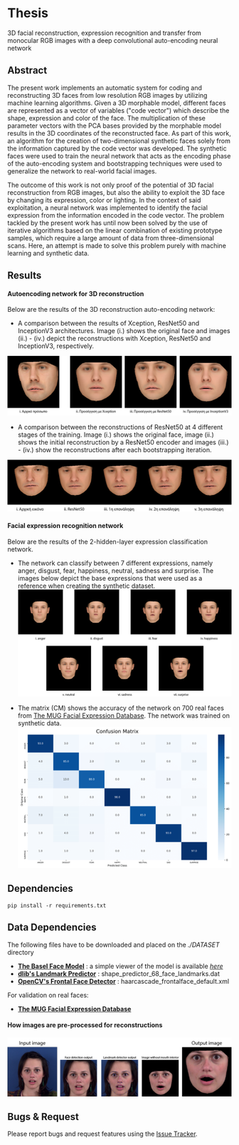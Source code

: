 # Thesis
3D facial reconstruction, expression recognition and transfer from monocular RGB images with a deep convolutional auto-encoding neural network

## Abstract
The present work implements an automatic system for coding and reconstructing 3D faces from low resolution RGB images by utilizing machine learning algorithms.
Given a 3D morphable model, different faces are represented as a vector of variables ("code vector") which describe the shape, expression and color of the face. The multiplication of these parameter vectors with the PCA bases provided by the morphable model results in the 3D coordinates of the reconstructed face.
As part of this work, an algorithm for the creation of two-dimensional synthetic faces solely from the information captured by the code vector was developed. The synthetic faces were used to train the neural network that acts as the encoding phase of the auto-encoding system and bootstrapping techniques were used to generalize the network to real-world facial images.

The outcome of this work is not only proof of the potential of 3D facial reconstruction from RGB images, but also the ability to exploit the 3D face by changing its expression, color or lighting. In the context of said exploitation, a neural network was implemented to identify the facial expression from the information encoded in the code vector.
The problem tackled by the present work has until now been solved by the use of iterative algorithms based on the linear combination of existing prototype samples, which require a large amount of data from three-dimensional scans. Here, an attempt is made to solve this problem purely with machine learning and synthetic data.

## Results
#### Autoencoding network for 3D reconstruction
Below are the results of the 3D reconstruction auto-encoding network:
- A comparison between the results of Xception, ResNet50 and InceptionV3 architectures. Image (i.) shows the original face and images (ii.) - (iv.) depict the reconstructions with Xception, ResNet50 and InceptionV3, respectively.

![Encoder Architectures Comparison](./DATASET/images/results/compare_reconstructions-01.png) 

- A comparison between the reconstructions of ResNet50 at 4 different stages of the training. Image (i.) shows the original face, image (ii.) shows the initial reconstruction by a ResNet50 encoder and images (iii.) - (iv.) show the reconstructions after each bootstrapping iteration.

![Reconstructions after each bootstrapping iteration](./DATASET/images/results/compare_boot.png) 

#### Facial expression recognition network
Below are the results of the 2-hidden-layer expression classification network.

- The network can classify between 7 different expressions, namely anger, disgust, fear, happiness, neutral, sadness and surprise.
The images below depict the base expressions that were used as a reference when creating the synthetic dataset.
![Expression Vector Bases](./DATASET/images/results/expression_bases.png)

- The matrix (CM) shows the accuracy of the network on 700 real faces from [The MUG Facial Expression Database](https://mug.ee.auth.gr/fed/).
The network was trained on synthetic data.
![Confusion Matrix](./DATASET/images/results/confusion_custom_loss_boot-1.png) 


## Dependencies
```
pip install -r requirements.txt
```

## Data Dependencies
The following files have to be downloaded and placed on the _./DATASET_ directory
* **[The Basel Face Model](http://gravis.dmi.unibas.ch/PMM/data/overview/)** 
: a simple viewer of the model is available _[here](https://github.com/unibas-gravis/basel-face-model-viewer)_
* **[dlib's Landmark Predictor](https://github.com/davisking/dlib-models)** : shape_predictor_68_face_landmarks.dat
* **[OpenCV's Frontal Face Detector](https://github.com/opencv/opencv/blob/master/data/haarcascades/haarcascade_frontalface_default.xml)** : haarcascade_frontalface_default.xml

For validation on real faces:
* **[The MUG Facial Expression Database](https://mug.ee.auth.gr/fed/)**

#### How images are pre-processed for reconstructions

![Image Preprocess](./DATASET/images/results/preprocess_flow.png)

## Bugs & Request
Please report bugs and request features using the [Issue Tracker](https://github.com/anapt/thesis/issues).
